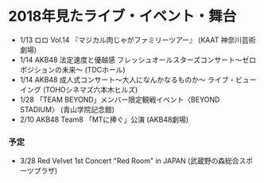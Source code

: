 # 2018年見たライブ・イベント・舞台
- 1/13 ロロ Vol.14 『マジカル肉じゃがファミリーツアー』 (KAAT 神奈川芸術劇場)
- 1/14 AKB48 法定速度と優越感 フレッシュオールスターズコンサート〜ゼロポジションの未来〜 (TDCホール)
- 1/14 AKB48 成人式コンサート～大人になんかなるものか～ ライブ・ビューイング (TOHOシネマズ六本木ヒルズ)
- 1/28 「TEAM BEYOND」メンバー限定観戦イベント〈BEYOND STADIUM〉 (青山学院記念館)
- 2/10 AKB48 Team8 「MTに捧ぐ」公演 (AKB48劇場)

### 予定
- 3/28 Red Velvet 1st Concert "Red Room" in JAPAN (武蔵野の森総合スポーツプラザ)
